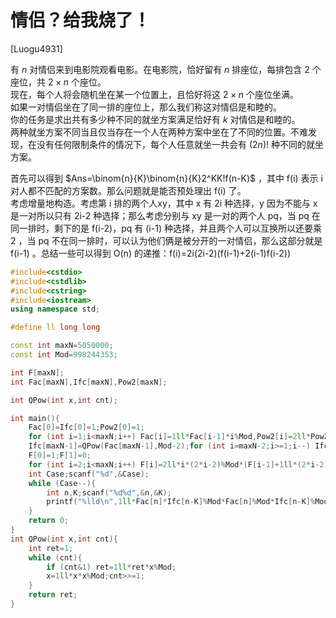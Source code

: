 # 情侣？给我烧了！
[Luogu4931]

有 $n$ 对情侣来到电影院观看电影。在电影院，恰好留有 $n$ 排座位，每排包含 $2$ 个座位，共 $2×n$ 个座位。  
现在，每个人将会随机坐在某一个位置上，且恰好将这 $2 × n$ 个座位坐满。  
如果一对情侣坐在了同一排的座位上，那么我们称这对情侣是和睦的。  
你的任务是求出共有多少种不同的就坐方案满足恰好有 $k$ 对情侣是和睦的。  
两种就坐方案不同当且仅当存在一个人在两种方案中坐在了不同的位置。不难发现，在没有任何限制条件的情况下，每个人任意就坐一共会有 $(2n)!$ 种不同的就坐方案。

首先可以得到 $Ans=\binom{n}{K}\binom{n}{K}2^KK!f(n-K)$ ，其中 f(i) 表示 i 对人都不匹配的方案数。那么问题就是能否预处理出 f(i) 了。  
考虑增量地构造。考虑第 i 排的两个人xy，其中 x 有 2i 种选择，y 因为不能与 x 是一对所以只有 2i-2 种选择；那么考虑分别与 xy 是一对的两个人 pq，当 pq 在同一排时，剩下的是 f(i-2)，pq 有 (i-1) 种选择，并且两个人可以互换所以还要乘 2 ，当 pq 不在同一排时，可以认为他们俩是被分开的一对情侣，那么这部分就是 f(i-1) 。总结一些可以得到 O(n) 的递推：f(i)=2i(2i-2)(f(i-1)+2(i-1)f(i-2))

```cpp
#include<cstdio>
#include<cstdlib>
#include<cstring>
#include<iostream>
using namespace std;

#define ll long long

const int maxN=5050000;
const int Mod=998244353;

int F[maxN];
int Fac[maxN],Ifc[maxN],Pow2[maxN];

int QPow(int x,int cnt);

int main(){
	Fac[0]=Ifc[0]=1;Pow2[0]=1;
	for (int i=1;i<maxN;i++) Fac[i]=1ll*Fac[i-1]*i%Mod,Pow2[i]=2ll*Pow2[i-1]%Mod;
	Ifc[maxN-1]=QPow(Fac[maxN-1],Mod-2);for (int i=maxN-2;i>=1;i--) Ifc[i]=1ll*Ifc[i+1]*(i+1)%Mod;
	F[0]=1;F[1]=0;
	for (int i=2;i<maxN;i++) F[i]=2ll*i*(2*i-2)%Mod*(F[i-1]+1ll*(2*i-2)*F[i-2]%Mod)%Mod;
	int Case;scanf("%d",&Case);
	while (Case--){
		int n,K;scanf("%d%d",&n,&K);
		printf("%lld\n",1ll*Fac[n]*Ifc[n-K]%Mod*Fac[n]%Mod*Ifc[n-K]%Mod*Ifc[K]%Mod*Pow2[K]%Mod*F[n-K]%Mod);
	}
	return 0;
}
int QPow(int x,int cnt){
	int ret=1;
	while (cnt){
		if (cnt&1) ret=1ll*ret*x%Mod;
		x=1ll*x*x%Mod;cnt>>=1;
	}
	return ret;
}
```